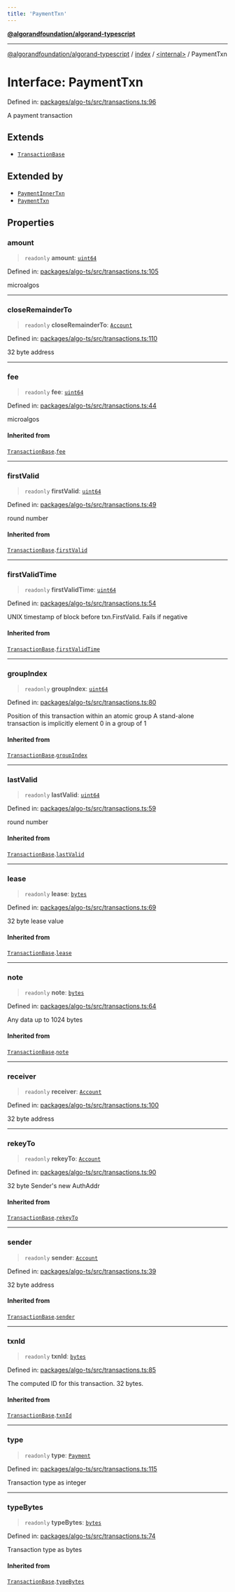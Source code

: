 ```yaml
---
title: 'PaymentTxn'
---
```


[**@algorandfoundation/algorand-typescript**](../../../README.md)

---

[@algorandfoundation/algorand-typescript](../../../README.md) / [index](../../README.md) / [\<internal\>](../README.md) / PaymentTxn

# Interface: PaymentTxn

Defined in: [packages/algo-ts/src/transactions.ts:96](https://github.com/algorandfoundation/puya-ts/blob/main/packages/algo-ts/src/transactions.ts#L96)

A payment transaction

## Extends

- [`TransactionBase`](TransactionBase.md)

## Extended by

- [`PaymentInnerTxn`](../../namespaces/itxn/interfaces/PaymentInnerTxn.md)
- [`PaymentTxn`](../../namespaces/gtxn/interfaces/PaymentTxn.md)

## Properties

### amount

> `readonly` **amount**: [`uint64`](../../type-aliases/uint64.md)

Defined in: [packages/algo-ts/src/transactions.ts:105](https://github.com/algorandfoundation/puya-ts/blob/main/packages/algo-ts/src/transactions.ts#L105)

microalgos

---

### closeRemainderTo

> `readonly` **closeRemainderTo**: [`Account`](../../type-aliases/Account.md)

Defined in: [packages/algo-ts/src/transactions.ts:110](https://github.com/algorandfoundation/puya-ts/blob/main/packages/algo-ts/src/transactions.ts#L110)

32 byte address

---

### fee

> `readonly` **fee**: [`uint64`](../../type-aliases/uint64.md)

Defined in: [packages/algo-ts/src/transactions.ts:44](https://github.com/algorandfoundation/puya-ts/blob/main/packages/algo-ts/src/transactions.ts#L44)

microalgos

#### Inherited from

[`TransactionBase`](TransactionBase.md).[`fee`](TransactionBase.md#fee)

---

### firstValid

> `readonly` **firstValid**: [`uint64`](../../type-aliases/uint64.md)

Defined in: [packages/algo-ts/src/transactions.ts:49](https://github.com/algorandfoundation/puya-ts/blob/main/packages/algo-ts/src/transactions.ts#L49)

round number

#### Inherited from

[`TransactionBase`](TransactionBase.md).[`firstValid`](TransactionBase.md#firstvalid)

---

### firstValidTime

> `readonly` **firstValidTime**: [`uint64`](../../type-aliases/uint64.md)

Defined in: [packages/algo-ts/src/transactions.ts:54](https://github.com/algorandfoundation/puya-ts/blob/main/packages/algo-ts/src/transactions.ts#L54)

UNIX timestamp of block before txn.FirstValid. Fails if negative

#### Inherited from

[`TransactionBase`](TransactionBase.md).[`firstValidTime`](TransactionBase.md#firstvalidtime)

---

### groupIndex

> `readonly` **groupIndex**: [`uint64`](../../type-aliases/uint64.md)

Defined in: [packages/algo-ts/src/transactions.ts:80](https://github.com/algorandfoundation/puya-ts/blob/main/packages/algo-ts/src/transactions.ts#L80)

Position of this transaction within an atomic group
A stand-alone transaction is implicitly element 0 in a group of 1

#### Inherited from

[`TransactionBase`](TransactionBase.md).[`groupIndex`](TransactionBase.md#groupindex)

---

### lastValid

> `readonly` **lastValid**: [`uint64`](../../type-aliases/uint64.md)

Defined in: [packages/algo-ts/src/transactions.ts:59](https://github.com/algorandfoundation/puya-ts/blob/main/packages/algo-ts/src/transactions.ts#L59)

round number

#### Inherited from

[`TransactionBase`](TransactionBase.md).[`lastValid`](TransactionBase.md#lastvalid)

---

### lease

> `readonly` **lease**: [`bytes`](../../type-aliases/bytes.md)

Defined in: [packages/algo-ts/src/transactions.ts:69](https://github.com/algorandfoundation/puya-ts/blob/main/packages/algo-ts/src/transactions.ts#L69)

32 byte lease value

#### Inherited from

[`TransactionBase`](TransactionBase.md).[`lease`](TransactionBase.md#lease)

---

### note

> `readonly` **note**: [`bytes`](../../type-aliases/bytes.md)

Defined in: [packages/algo-ts/src/transactions.ts:64](https://github.com/algorandfoundation/puya-ts/blob/main/packages/algo-ts/src/transactions.ts#L64)

Any data up to 1024 bytes

#### Inherited from

[`TransactionBase`](TransactionBase.md).[`note`](TransactionBase.md#note)

---

### receiver

> `readonly` **receiver**: [`Account`](../../type-aliases/Account.md)

Defined in: [packages/algo-ts/src/transactions.ts:100](https://github.com/algorandfoundation/puya-ts/blob/main/packages/algo-ts/src/transactions.ts#L100)

32 byte address

---

### rekeyTo

> `readonly` **rekeyTo**: [`Account`](../../type-aliases/Account.md)

Defined in: [packages/algo-ts/src/transactions.ts:90](https://github.com/algorandfoundation/puya-ts/blob/main/packages/algo-ts/src/transactions.ts#L90)

32 byte Sender's new AuthAddr

#### Inherited from

[`TransactionBase`](TransactionBase.md).[`rekeyTo`](TransactionBase.md#rekeyto)

---

### sender

> `readonly` **sender**: [`Account`](../../type-aliases/Account.md)

Defined in: [packages/algo-ts/src/transactions.ts:39](https://github.com/algorandfoundation/puya-ts/blob/main/packages/algo-ts/src/transactions.ts#L39)

32 byte address

#### Inherited from

[`TransactionBase`](TransactionBase.md).[`sender`](TransactionBase.md#sender)

---

### txnId

> `readonly` **txnId**: [`bytes`](../../type-aliases/bytes.md)

Defined in: [packages/algo-ts/src/transactions.ts:85](https://github.com/algorandfoundation/puya-ts/blob/main/packages/algo-ts/src/transactions.ts#L85)

The computed ID for this transaction. 32 bytes.

#### Inherited from

[`TransactionBase`](TransactionBase.md).[`txnId`](TransactionBase.md#txnid)

---

### type

> `readonly` **type**: [`Payment`](../../enumerations/TransactionType.md#payment)

Defined in: [packages/algo-ts/src/transactions.ts:115](https://github.com/algorandfoundation/puya-ts/blob/main/packages/algo-ts/src/transactions.ts#L115)

Transaction type as integer

---

### typeBytes

> `readonly` **typeBytes**: [`bytes`](../../type-aliases/bytes.md)

Defined in: [packages/algo-ts/src/transactions.ts:74](https://github.com/algorandfoundation/puya-ts/blob/main/packages/algo-ts/src/transactions.ts#L74)

Transaction type as bytes

#### Inherited from

[`TransactionBase`](TransactionBase.md).[`typeBytes`](TransactionBase.md#typebytes)
